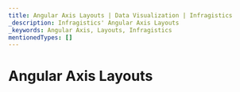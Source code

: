 ```yaml
---
title: Angular Axis Layouts | Data Visualization | Infragistics
_description: Infragistics' Angular Axis Layouts
_keywords: Angular Axis, Layouts, Infragistics
mentionedTypes: []
---
```


# Angular Axis Layouts

<!-- talk about axis, gap, overlap, multiple axis, vertical/horizontal
and

TODO combine

data-chart-axis-locations.md
data-chart-axis-sharing.md

-->
